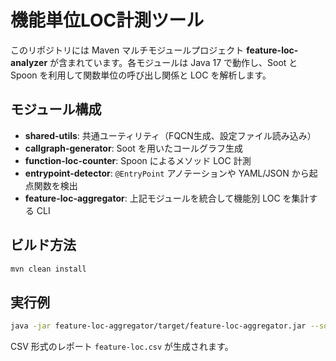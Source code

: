# 機能単位LOC計測ツール

このリポジトリには Maven マルチモジュールプロジェクト **feature-loc-analyzer** が含まれています。各モジュールは Java 17 で動作し、Soot と Spoon を利用して関数単位の呼び出し関係と LOC を解析します。

## モジュール構成

- **shared-utils**: 共通ユーティリティ（FQCN生成、設定ファイル読み込み）
- **callgraph-generator**: Soot を用いたコールグラフ生成
- **function-loc-counter**: Spoon によるメソッド LOC 計測
- **entrypoint-detector**: `@EntryPoint` アノテーションや YAML/JSON から起点関数を検出
- **feature-loc-aggregator**: 上記モジュールを統合して機能別 LOC を集計する CLI

## ビルド方法

```bash
mvn clean install
```

## 実行例

```bash
java -jar feature-loc-aggregator/target/feature-loc-aggregator.jar --source=src --entry=entrypoints.yaml
```

CSV 形式のレポート `feature-loc.csv` が生成されます。
